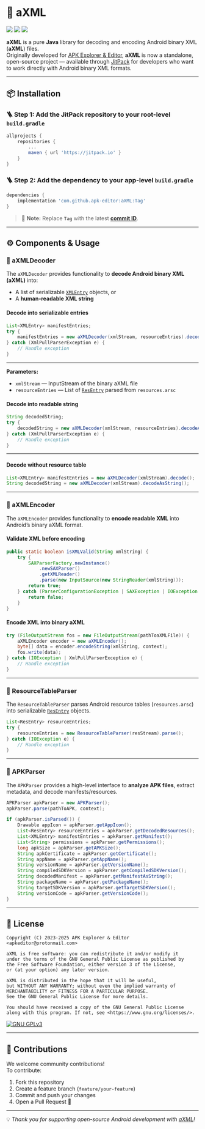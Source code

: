 # 🧩 aXML

![](https://img.shields.io/github/languages/top/apk-editor/aXML)
![](https://img.shields.io/github/contributors/apk-editor/aXML)
![](https://img.shields.io/github/license/apk-editor/aXML)

**aXML** is a pure **Java** library for decoding and encoding Android binary XML (**aXML**) files.  
Originally developed for [APK Explorer & Editor](https://github.com/apk-editor/APK-Explorer-Editor), **aXML** is now a standalone, open-source project — available through [JitPack](https://jitpack.io/#apk-editor/aXML) for developers who want to work directly with Android binary XML formats.

---

## 📦 Installation

### 🪜 Step 1: Add the JitPack repository to your root-level `build.gradle`

```gradle
allprojects {
    repositories {
        ...
        maven { url 'https://jitpack.io' }
    }
}
```

### 🪜 Step 2: Add the dependency to your app-level `build.gradle`

```gradle
dependencies {
    implementation 'com.github.apk-editor:aXML:Tag'
}
```

> 🔖 **Note:** Replace **`Tag`** with the latest **[commit ID](https://github.com/apk-editor/aXML/commits/master "View latest commits")**.

---

## ⚙️ Components & Usage

### 🧠 aXMLDecoder

The `aXMLDecoder` provides functionality to **decode Android binary XML (aXML)** into:

- A list of serializable [`XMLEntry`](library/src/main/java/com/apk/axml/serializableItems/XMLEntry.java) objects, or
- A **human-readable XML string**

#### Decode into serializable entries
```java
List<XMLEntry> manifestEntries;
try {
    manifestEntries = new aXMLDecoder(xmlStream, resourceEntries).decode();
} catch (XmlPullParserException e) {
    // Handle exception
}
```
---

**Parameters:**
- `xmlStream` — InputStream of the binary aXML file
- `resourceEntries` — List of [`ResEntry`](library/src/main/java/com/apk/axml/serializableItems/ResEntry.java) parsed from `resources.arsc`

#### Decode into readable string
```java
String decodedString;
try {
    decodedString = new aXMLDecoder(xmlStream, resourceEntries).decodeAsString();
} catch (XmlPullParserException e) {
    // Handle exception
}
```
---

#### Decode without resource table
```java
List<XMLEntry> manifestEntries = new aXMLDecoder(xmlStream).decode();
String decodedString = new aXMLDecoder(xmlStream).decodeAsString();
```
---

### 🔐 aXMLEncoder

The `aXMLEncoder` provides functionality to **encode readable XML** into Android’s binary aXML format.

#### Validate XML before encoding
```java
public static boolean isXMLValid(String xmlString) {
    try {
        SAXParserFactory.newInstance()
            .newSAXParser()
            .getXMLReader()
            .parse(new InputSource(new StringReader(xmlString)));
        return true;
    } catch (ParserConfigurationException | SAXException | IOException e) {
        return false;
    }
}
```

#### Encode XML into binary aXML
```java
try (FileOutputStream fos = new FileOutputStream(pathToaXMLFile)) {
    aXMLEncoder encoder = new aXMLEncoder();
    byte[] data = encoder.encodeString(xmlString, context);
    fos.write(data);
} catch (IOException | XmlPullParserException e) {
    // Handle exception
}
```
---

### 📖 ResourceTableParser

The `ResourceTableParser` parses Android resource tables (`resources.arsc`) into serializable [`ResEntry`](library/src/main/java/com/apk/axml/serializableItems/ResEntry.java) objects.

```java
List<ResEntry> resourceEntries;
try {
    resourceEntries = new ResourceTableParser(resStream).parse();
} catch (IOException e) {
    // Handle exception
}
```
---

### 📱 APKParser

The `APKParser` provides a high-level interface to **analyze APK files**, extract metadata, and decode manifests/resources.

```java
APKParser apkParser = new APKParser();
apkParser.parse(pathToAPK, context);

if (apkParser.isParsed()) {
    Drawable appIcon = apkParser.getAppIcon();
    List<ResEntry> resourceEntries = apkParser.getDecodedResources();
    List<XMLEntry> manifestEntries = apkParser.getManifest();
    List<String> permissions = apkParser.getPermissions();
    long apkSize = apkParser.getAPKSize();
    String apkCertificate = apkParser.getCertificate();
    String appName = apkParser.getAppName();
    String versionName = apkParser.getVersionName();
    String compiledSDKVersion = apkParser.getCompiledSDKVersion();
    String decodedManifest = apkParser.getManifestAsString();
    String packageName = apkParser.getPackageName();
    String targetSDKVersion = apkParser.getTargetSDKVersion();
    String versionCode = apkParser.getVersionCode();
}
```
---

## 📜 License

```
Copyright (C) 2023-2025 APK Explorer & Editor <apkeditor@protonmail.com>

aXML is free software: you can redistribute it and/or modify it
under the terms of the GNU General Public License as published by
the Free Software Foundation, either version 3 of the License,
or (at your option) any later version.

aXML is distributed in the hope that it will be useful,
but WITHOUT ANY WARRANTY; without even the implied warranty of
MERCHANTABILITY or FITNESS FOR A PARTICULAR PURPOSE.
See the GNU General Public License for more details.

You should have received a copy of the GNU General Public License
along with this program. If not, see <https://www.gnu.org/licenses/>.
```

[![GNU GPLv3](https://www.gnu.org/graphics/gplv3-127x51.png)](https://www.gnu.org/licenses/gpl-3.0.en.html)

---

## 👥 Contributions

We welcome community contributions!  
To contribute:
1. Fork this repository
2. Create a feature branch (`feature/your-feature`)
3. Commit and push your changes
4. Open a Pull Request 🎉

---

💡 *Thank you for supporting open-source Android development with [aXML](https://github.com/apk-editor/aXML)!*